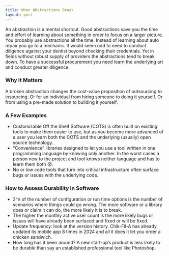 ```yaml
---
title: When Abstractions Break
layout: post
---
```

An abstraction is a mental shortcut. Good abstractions save you the time and effort of learning about something in order to focus on a larger picture. You probably use abstractions all the time. Instead of learning about auto repair you go to a mechanic. It would seem odd to need to conduct diligence against your dentist beyond checking their credentials. Yet in fields without robust supply of providers the abstractions tend to break down. To have a successful procurement you need learn the underlying art and conduct greater diligence.

### Why It Matters

A broken abstraction changes the cost-value proposition of outsourcing to insourcing. Or for an individual from hiring someone to doing it yourself. Or from using a pre-made solution to building it yourself.

### A Few Examples
* Customizable Off the Shelf Software (COTS) is often built on existing tools to make them easier to use, but as you become more advanced of a user you learn both the COTS and the underlying (usually) open source technology.
* “Convenience” libraries designed to let you use a tool written in one programming language by knowing only another. In the worst cases a person new to the project and tool knows neither language and has to learn them both 😵.
* No or low code tools that turn into critical infrastructure often surface bugs or issues with the underlying code.

### How to Assess Durability in Software
* 2^n of the number of configuration or run time options is the number of scenarios where things could go wrong. The more software or a library does or claim it can do, the more likely it is to break.
* The higher the monthly active user count is the more likely bugs or issues will have already been surfaced and fixed or will be fixed.
* Update frequency: look at the version history. Chik-Fil-A has already updated its mobile app 8 times in 2024 and all it does it let you order a chicken sandwich.
* How long has it been around? A new start-up’s product is less likely to be durable than say an established professional tool like Photoshop. 




